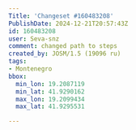 ```yaml
---
Title: 'Changeset #160483208'
PublishDate: 2024-12-21T20:57:43Z
id: 160483208
user: Seva-snz
comment: changed path to steps
created_by: JOSM/1.5 (19096 ru)
tags:
- Montenegro
bbox:
  min_lon: 19.2087119
  min_lat: 41.9290162
  max_lon: 19.2099434
  max_lat: 41.9295531

---
```

